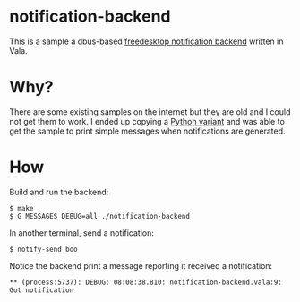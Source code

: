 # notification-backend

This is a sample a dbus-based [freedesktop notification backend](https://developer.gnome.org/notification-spec/) written in Vala.

# Why?

There are some existing samples on the internet but they are old and I could not get them to work.  I ended up copying a [Python variant](https://github.com/DaveDavenport/Rofication) and was able to get the sample to print simple messages when notifications are generated.

# How

Build and run the backend:

```
$ make
$ G_MESSAGES_DEBUG=all ./notification-backend
```

In another terminal, send a notification:

```
$ notify-send boo
```

Notice the backend print a message reporting it received a notification:

```
** (process:5737): DEBUG: 08:08:38.810: notification-backend.vala:9: Got notification
```

